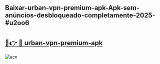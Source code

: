 ## Baixar-urban-vpn-premium-apk-Apk-sem-anúncios-desbloqueado-completamente-2025-#u2oo6

# <h2><a href="https://ainizakaria.my?title=urban-vpn-premium-apk&ref=20M">🔗👉 🔴 urban-vpn-premium-apk</a></h2>

[![acn](https://github.com/user-attachments/assets/0f9c940e-d8b0-45ae-aac7-cd30a18b3e1c)](https://ainizakaria.my?title=urban-vpn-premium-apk&ref=20M)

